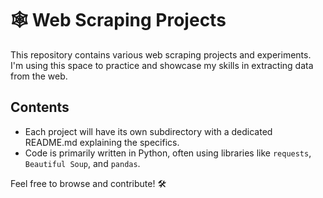# 🕸️ Web Scraping Projects 

This repository contains various web scraping projects and experiments.  I'm using this space to practice and showcase my skills in extracting data from the web.

## Contents

*   Each project will have its own subdirectory with a dedicated README.md explaining the specifics.
*   Code is primarily written in Python, often using libraries like `requests`, `Beautiful Soup`, and `pandas`.

Feel free to browse and contribute! 🛠️